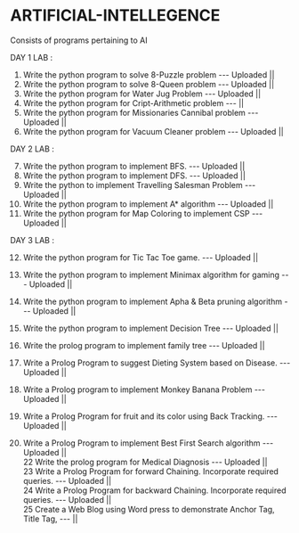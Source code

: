 # ARTIFICIAL-INTELLEGENCE
Consists of programs pertaining to AI 

DAY 1 LAB : 

1. Write the python program to solve 8-Puzzle problem --- Uploaded || <br />
2. Write the python program to solve 8-Queen problem --- Uploaded || <br />
3. Write the python program for Water Jug Problem --- Uploaded || <br />
4. Write the python program for Cript-Arithmetic problem ---           || <br />
5. Write the python program for Missionaries Cannibal problem --- Uploaded || <br />
6. Write the python program for Vacuum Cleaner problem --- Uploaded || <br />

DAY 2 LAB : 

7. Write the python program to implement BFS. --- Uploaded || <br />
8. Write the python program to implement DFS. --- Uploaded || <br />
9. Write the python to implement Travelling Salesman Problem --- Uploaded || <br /> 
10. Write the python program to implement A* algorithm --- Uploaded || <br />
11. Write the python program for Map Coloring to implement CSP --- Uploaded || <br /> 

DAY 3 LAB : 

12. Write the python program for Tic Tac Toe game. --- Uploaded || <br />
13. Write the python program to implement Minimax algorithm for gaming --- Uploaded || <br />
14. Write the python program to implement Apha & Beta pruning algorithm --- Uploaded || <br />
15. Write the python program to implement Decision Tree --- Uploaded || <br />

17. Write the prolog program to implement family tree --- Uploaded ||<br/>
18. Write a Prolog Program to suggest Dieting System based on Disease. --- Uploaded ||<br/>
19. Write a Prolog program to implement Monkey Banana Problem --- Uploaded ||<br/>
20. Write a Prolog Program for fruit and its color using Back Tracking. --- Uploaded ||<br/>
21. Write a Prolog Program to implement Best First Search algorithm --- Uploaded ||<br/>
22 Write the prolog program for Medical Diagnosis --- Uploaded ||<br/>
23 Write a Prolog Program for forward Chaining. Incorporate required queries. --- Uploaded ||<br/>
24 Write a Prolog Program for backward Chaining. Incorporate required queries. --- Uploaded ||<br/>
25 Create a Web Blog using Word press to demonstrate Anchor Tag, Title Tag, --- || <br/>

